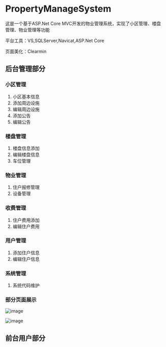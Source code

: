 # PropertyManageSystem
这是一个基于ASP.Net Core MVC开发的物业管理系统，实现了小区管理、楼盘管理、物业管理等功能

平台工具：VS,SQLServer,Navicat,ASP.Net Core

页面美化：Clearmin
## 后台管理部分
### 小区管理
1. 小区基本信息
2. 添加周边设施
3. 编辑周边设施
4. 添加公告
5. 编辑公告
### 楼盘管理
1. 楼盘信息添加
2. 编辑楼盘信息
3. 车位管理
### 物业管理
1. 住户报修管理
2. 设备管理
### 收费管理
1. 住户费用添加
2. 编辑住户费用
### 用户管理
1. 添加住户信息
2. 编辑住户信息
### 系统管理
1. 系统代码维护
### 部分页面展示

![image](https://github.com/LLKI/PropertyManageSystem/assets/92627079/44b06f19-666b-4e8d-82bc-0c768c7bb341)


![image](https://github.com/LLKI/PropertyManageSystem/assets/92627079/a7df188a-a970-4ad1-9ea6-9309cef10e3c)


## 前台用户部分
